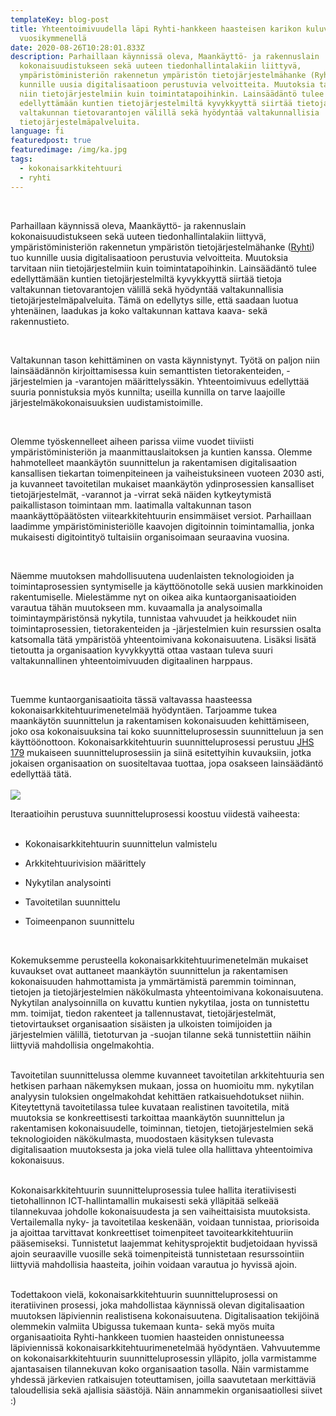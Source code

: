 ```yaml
---
templateKey: blog-post
title: Yhteentoimivuudella läpi Ryhti-hankkeen haasteisen karikon kuluvalla
  vuosikymmenellä
date: 2020-08-26T10:28:01.833Z
description: Parhaillaan käynnissä oleva, Maankäyttö- ja rakennuslain
  kokonaisuudistukseen sekä uuteen tiedonhallintalakiin liittyvä,
  ympäristöministeriön rakennetun ympäristön tietojärjestelmähanke (Ryhti) tuo
  kunnille uusia digitalisaatioon perustuvia velvoitteita. Muutoksia tarvitaan
  niin tietojärjestelmiin kuin toimintatapoihinkin. Lainsäädäntö tulee
  edellyttämään kuntien tietojärjestelmiltä kyvykkyyttä siirtää tietoja
  valtakunnan tietovarantojen välillä sekä hyödyntää valtakunnallisia
  tietojärjestelmäpalveluita.
language: fi
featuredpost: true
featuredimage: /img/ka.jpg
tags:
  - kokonaisarkkitehtuuri
  - ryhti
---
```

<br>

Parhaillaan käynnissä oleva, Maankäyttö- ja rakennuslain kokonaisuudistukseen sekä uuteen tiedonhallintalakiin liittyvä, ympäristöministeriön rakennetun ympäristön tietojärjestelmähanke ([Ryhti](https://www.ym.fi/fi-FI/Maankaytto_ja_rakentaminen/Ohjelmat_ja_strategiat/Rakennetun_ympariston_tietojarjestelma)) tuo kunnille uusia digitalisaatioon perustuvia velvoitteita. Muutoksia tarvitaan niin tietojärjestelmiin kuin toimintatapoihinkin. Lainsäädäntö tulee edellyttämään kuntien tietojärjestelmiltä kyvykkyyttä siirtää tietoja valtakunnan tietovarantojen välillä sekä hyödyntää valtakunnallisia tietojärjestelmäpalveluita. Tämä on edellytys sille, että saadaan luotua yhtenäinen, laadukas ja koko valtakunnan kattava kaava- sekä rakennustieto.

<br>

Valtakunnan tason kehittäminen on vasta käynnistynyt. Työtä on paljon niin lainsäädännön kirjoittamisessa kuin semanttisten tietorakenteiden, -järjestelmien ja -varantojen määrittelyssäkin. Yhteentoimivuus edellyttää suuria ponnistuksia myös kunnilta; useilla kunnilla on tarve laajoille järjestelmäkokonaisuuksien uudistamistoimille.

<br>

Olemme työskennelleet aiheen parissa viime vuodet tiiviisti ympäristöministeriön ja maanmittauslaitoksen ja kuntien kanssa. Olemme hahmotelleet maankäytön suunnittelun ja rakentamisen digitalisaation kansallisen tiekartan toimenpiteineen ja vaiheistuksineen vuoteen 2030 asti, ja kuvanneet tavoitetilan mukaiset maankäytön ydinprosessien kansalliset tietojärjestelmät, -varannot ja -virrat sekä näiden kytkeytymistä paikallistason toimintaan mm. laatimalla valtakunnan tason maankäyttöpäätösten viitearkkitehtuurin ensimmäiset versiot. Parhaillaan laadimme ympäristöministeriölle kaavojen digitoinnin toimintamallia, jonka mukaisesti digitointityö tultaisiin organisoimaan seuraavina vuosina.

<br>

Näemme muutoksen mahdollisuutena uudenlaisten teknologioiden ja toimintaprosessien syntymiselle ja käyttöönotolle sekä uusien markkinoiden rakentumiselle. Mielestämme nyt on oikea aika kuntaorganisaatioiden varautua tähän muutokseen mm. kuvaamalla ja analysoimalla toimintaympäristönsä nykytila, tunnistaa vahvuudet ja heikkoudet niin toimintaprosessien, tietorakenteiden ja -järjestelmien kuin resurssien osalta katsomalla tätä ympäristöä yhteentoimivana kokonaisuutena. Lisäksi lisätä tietoutta ja organisaation kyvykkyyttä ottaa vastaan tuleva suuri valtakunnallinen yhteentoimivuuden digitaalinen harppaus.

<br>

Tuemme kuntaorganisaatioita tässä valtavassa haasteessa kokonaisarkkitehtuurimenetelmää hyödyntäen. Tarjoamme tukea maankäytön suunnittelun ja rakentamisen kokonaisuuden kehittämiseen, joko osa kokonaisuuksina tai koko suunnitteluprosessin suunnitteluun ja sen käyttöönottoon. Kokonaisarkkitehtuurin suunnitteluprosessi perustuu [JHS 179](http://www.jhs-suositukset.fi/suomi/jhs179) mukaiseen suunnitteluprosessiin ja siinä esitettyihin kuvauksiin, jotka jokaisen organisaation on suositeltavaa tuottaa, jopa osakseen lainsäädäntö edellyttää tätä.<br><br>![](https://lh6.googleusercontent.com/LDpjIZKL1ZSdBcYA7xKboaB2HN33JE8BnFY_gMX8WjQ5-RnQSSb_2wS2G6G4DxlWeRW_JDmS3ZvlCPylBGxwMdUrdTlhteUTlMbM-UpRASbhY8DIpA-zFDyuO0t27mBmwya5sPiW)



Iteraatioihin perustuva suunnitteluprosessi koostuu viidestä vaiheesta:<br><br>

* Kokonaisarkkitehtuurin suunnittelun valmistelu
* Arkkitehtuurivision määrittely
* Nykytilan analysointi
* Tavoitetilan suunnittelu
* Toimeenpanon suunnittelu

  <br>

Kokemuksemme perusteella kokonaisarkkitehtuurimenetelmän mukaiset kuvaukset ovat auttaneet maankäytön suunnittelun ja rakentamisen kokonaisuuden hahmottamista ja ymmärtämistä paremmin toiminnan, tietojen ja tietojärjestelmien näkökulmasta yhteentoimivana kokonaisuutena. Nykytilan analysoinnilla on kuvattu kuntien nykytilaa, josta on tunnistettu mm. toimijat, tiedon rakenteet ja tallennustavat, tietojärjestelmät, tietovirtaukset organisaation sisäisten ja ulkoisten toimijoiden ja järjestelmien välillä, tietoturvan ja -suojan tilanne sekä tunnistettiin näihin liittyviä mahdollisia ongelmakohtia.<br><br>

Tavoitetilan suunnittelussa olemme kuvanneet tavoitetilan arkkitehtuuria sen hetkisen parhaan näkemyksen mukaan, jossa on huomioitu mm. nykytilan analyysin tuloksien ongelmakohdat kehittäen ratkaisuehdotukset niihin. Kiteytettynä tavoitetilassa tulee kuvataan realistinen tavoitetila, mitä muutoksia se konkreettisesti tarkoittaa maankäytön suunnittelun ja rakentamisen kokonaisuudelle, toiminnan, tietojen, tietojärjestelmien sekä teknologioiden näkökulmasta, muodostaen käsityksen tulevasta digitalisaation muutoksesta ja joka vielä tulee olla hallittava yhteentoimiva kokonaisuus.<br><br>

Kokonaisarkkitehtuurin suunnitteluprosessia tulee hallita iteratiivisesti tietohallinnon ICT-hallintamallin mukaisesti sekä ylläpitää selkeää tilannekuvaa johdolle kokonaisuudesta ja sen vaiheittaisista muutoksista. Vertailemalla nyky- ja tavoitetilaa keskenään, voidaan tunnistaa, priorisoida ja ajoittaa tarvittavat konkreettiset toimenpiteet tavoitearkkitehtuuriin pääsemiseksi. Tunnistetut laajemmat kehitysprojektit budjetoidaan hyvissä ajoin seuraaville vuosille sekä toimenpiteistä tunnistetaan resurssointiin liittyviä mahdollisia haasteita, joihin voidaan varautua jo hyvissä ajoin.<br><br>

Todettakoon vielä, kokonaisarkkitehtuurin suunnitteluprosessi on iteratiivinen prosessi, joka mahdollistaa käynnissä olevan digitalisaation muutoksen läpiviennin realistisena kokonaisuutena. Digitalisaation tekijöinä olemmekin valmiita Ubigussa tukemaan kunta- sekä myös muita organisaatioita Ryhti-hankkeen tuomien haasteiden onnistuneessa läpiviennissä kokonaisarkkitehtuurimenetelmää hyödyntäen. Vahvuutemme on kokonaisarkkitehtuurin suunnitteluprosessin ylläpito, jolla varmistamme ajantasaisen tilannekuvan koko organisaation tasolla. Näin varmistamme yhdessä järkevien ratkaisujen toteuttamisen, joilla saavutetaan merkittäviä taloudellisia sekä ajallisia säästöjä. Näin annammekin organisaatiollesi siivet :)